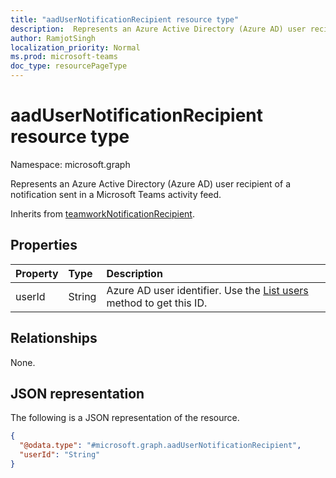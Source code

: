 ```yaml
---
title: "aadUserNotificationRecipient resource type"
description:  Represents an Azure Active Directory (Azure AD) user recipient of a notification sent in a Microsoft Teams activity feed.
author: RamjotSingh
localization_priority: Normal
ms.prod: microsoft-teams
doc_type: resourcePageType
---
```


# aadUserNotificationRecipient resource type

Namespace: microsoft.graph

Represents an Azure Active Directory (Azure AD) user recipient of a notification sent in a Microsoft Teams activity feed.

Inherits from [teamworkNotificationRecipient](teamworknotificationrecipient.md).

## Properties
|Property|Type|Description|
|:---|:---|:---|
|userId|String|Azure AD user identifier. Use the [List users](../api/user-list.md) method to get this ID.|

## Relationships
None.

## JSON representation
The following is a JSON representation of the resource.
<!-- {
  "blockType": "resource",
  "@odata.type": "microsoft.graph.aadUserNotificationRecipient"
}
-->
``` json
{
  "@odata.type": "#microsoft.graph.aadUserNotificationRecipient",
  "userId": "String"
}
```

